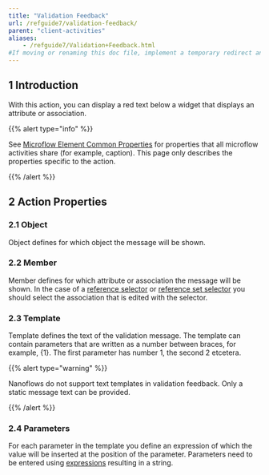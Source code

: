 ```yaml
---
title: "Validation Feedback"
url: /refguide7/validation-feedback/
parent: "client-activities"
aliases:
    - /refguide7/Validation+Feedback.html
#If moving or renaming this doc file, implement a temporary redirect and let the respective team know they should update the URL in the product. See Mapping to Products for more details.
---
```


## 1 Introduction

With this action, you can display a red text below a widget that displays an attribute or association.

{{% alert type="info" %}}

See [Microflow Element Common Properties](/refguide7/microflow-element-common-properties/) for properties that all microflow activities share (for example, caption). This page only describes the properties specific to the action.

{{% /alert %}}

## 2 Action Properties

### 2.1 Object

Object defines for which object the message will be shown.

### 2.2 Member

Member defines for which attribute or association the message will be shown. In the case of a [reference selector](/refguide7/reference-selector/) or [reference set selector](/refguide7/reference-set-selector/) you should select the association that is edited with the selector.

### 2.3 Template

Template defines the text of the validation message. The template can contain parameters that are written as a number between braces, for example, {1}. The first parameter has number 1, the second 2 etcetera.

{{% alert type="warning" %}}

Nanoflows do not support text templates in validation feedback. Only a static message text can be provided.

{{% /alert %}}

### 2.4 Parameters

For each parameter in the template you define an expression of which the value will be inserted at the position of the parameter. Parameters need to be entered using [expressions](/refguide7/expressions/) resulting in a string.
